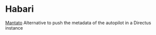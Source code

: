 # Habari
[Mantato](https://github.com/UoC-Radio/mantato) Alternative to push the metadata of the autopilot in a Directus instance
